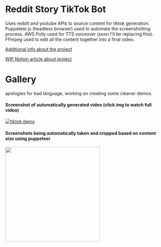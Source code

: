 # Reddit Story TikTok Bot
Uses reddit and youtube APIs to source content for tiktok generation.  Puppeteer.js (headless browser) used to automate the screenshotting process.  AWS Polly used for TTS voiceover (soon I'll be replacing this).  FFmpeg used to edit all the content together into a final video.

[Additional info about the project](https://github.com/IP-2023#automated-tiktok-video-generator)

[WIP Notion article about project](https://furtive-taxicab-a11.notion.site/Short-form-Video-Generator-e518f2871044420b80971f6fafb90692)

# Gallery 

apologies for bad language, working on creating some cleaner demos.

<div display:inline-block align="left" >

#### Screenshot of automatically generated video **(click img to watch full video)**

[![tiktok demo](https://img.youtube.com/vi/Y6xPVZGumCE/0.jpg)](https://www.youtube.com/watch?v=Y6xPVZGumCE)

#### Screenshots being automatically taken and cropped based on content size using puppeteer

<img src="https://media.discordapp.net/attachments/615036295932280834/1075624393289519174/Untitled.png?width=638&height=929" width="300" />

</div




